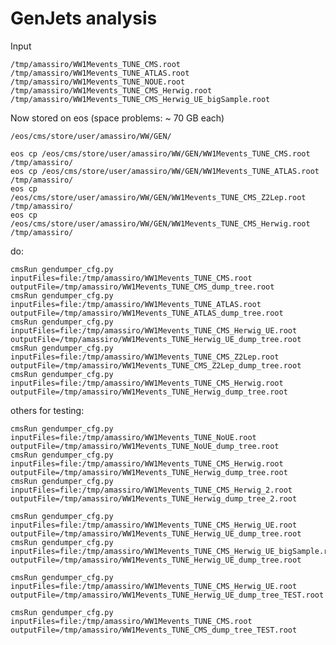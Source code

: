 GenJets analysis
====


Input

    /tmp/amassiro/WW1Mevents_TUNE_CMS.root
    /tmp/amassiro/WW1Mevents_TUNE_ATLAS.root
    /tmp/amassiro/WW1Mevents_TUNE_NOUE.root
    /tmp/amassiro/WW1Mevents_TUNE_CMS_Herwig.root
    /tmp/amassiro/WW1Mevents_TUNE_CMS_Herwig_UE_bigSample.root


Now stored on eos (space problems: ~ 70 GB each)

    /eos/cms/store/user/amassiro/WW/GEN/

    eos cp /eos/cms/store/user/amassiro/WW/GEN/WW1Mevents_TUNE_CMS.root       /tmp/amassiro/
    eos cp /eos/cms/store/user/amassiro/WW/GEN/WW1Mevents_TUNE_ATLAS.root     /tmp/amassiro/
    eos cp /eos/cms/store/user/amassiro/WW/GEN/WW1Mevents_TUNE_CMS_Z2Lep.root /tmp/amassiro/
    eos cp /eos/cms/store/user/amassiro/WW/GEN/WW1Mevents_TUNE_CMS_Herwig.root   /tmp/amassiro/

do:

    cmsRun gendumper_cfg.py   inputFiles=file:/tmp/amassiro/WW1Mevents_TUNE_CMS.root             outputFile=/tmp/amassiro/WW1Mevents_TUNE_CMS_dump_tree.root
    cmsRun gendumper_cfg.py   inputFiles=file:/tmp/amassiro/WW1Mevents_TUNE_ATLAS.root           outputFile=/tmp/amassiro/WW1Mevents_TUNE_ATLAS_dump_tree.root
    cmsRun gendumper_cfg.py   inputFiles=file:/tmp/amassiro/WW1Mevents_TUNE_CMS_Herwig_UE.root   outputFile=/tmp/amassiro/WW1Mevents_TUNE_Herwig_UE_dump_tree.root
    cmsRun gendumper_cfg.py   inputFiles=file:/tmp/amassiro/WW1Mevents_TUNE_CMS_Z2Lep.root       outputFile=/tmp/amassiro/WW1Mevents_TUNE_CMS_Z2Lep_dump_tree.root
    cmsRun gendumper_cfg.py   inputFiles=file:/tmp/amassiro/WW1Mevents_TUNE_CMS_Herwig.root      outputFile=/tmp/amassiro/WW1Mevents_TUNE_Herwig_dump_tree.root

others for testing:

    cmsRun gendumper_cfg.py   inputFiles=file:/tmp/amassiro/WW1Mevents_TUNE_NoUE.root       outputFile=/tmp/amassiro/WW1Mevents_TUNE_NoUE_dump_tree.root
    cmsRun gendumper_cfg.py   inputFiles=file:/tmp/amassiro/WW1Mevents_TUNE_CMS_Herwig.root outputFile=/tmp/amassiro/WW1Mevents_TUNE_Herwig_dump_tree.root
    cmsRun gendumper_cfg.py   inputFiles=file:/tmp/amassiro/WW1Mevents_TUNE_CMS_Herwig_2.root outputFile=/tmp/amassiro/WW1Mevents_TUNE_Herwig_dump_tree_2.root

    cmsRun gendumper_cfg.py   inputFiles=file:/tmp/amassiro/WW1Mevents_TUNE_CMS_Herwig_UE.root             outputFile=/tmp/amassiro/WW1Mevents_TUNE_Herwig_UE_dump_tree.root
    cmsRun gendumper_cfg.py   inputFiles=file:/tmp/amassiro/WW1Mevents_TUNE_CMS_Herwig_UE_bigSample.root   outputFile=/tmp/amassiro/WW1Mevents_TUNE_Herwig_UE_dump_tree.root

    cmsRun gendumper_cfg.py   inputFiles=file:/tmp/amassiro/WW1Mevents_TUNE_CMS_Herwig_UE.root             outputFile=/tmp/amassiro/WW1Mevents_TUNE_Herwig_UE_dump_tree_TEST.root

    cmsRun gendumper_cfg.py   inputFiles=file:/tmp/amassiro/WW1Mevents_TUNE_CMS.root             outputFile=/tmp/amassiro/WW1Mevents_TUNE_CMS_dump_tree_TEST.root








